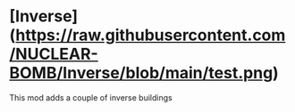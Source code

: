 # [Inverse] (https://raw.githubusercontent.com/NUCLEAR-BOMB/Inverse/blob/main/test.png)
This mod adds a couple of inverse buildings
